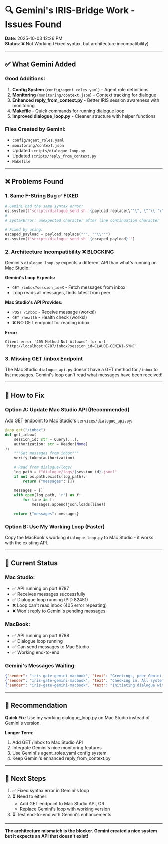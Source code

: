 # 🔍 Gemini's IRIS-Bridge Work - Issues Found

**Date**: 2025-10-03 12:26 PM  
**Status**: ❌ Not Working (Fixed syntax, but architecture incompatibility)

---

## ✅ What Gemini Added

### Good Additions:
1. **Config System** (`config/agent_roles.yaml`) - Agent role definitions
2. **Monitoring** (`monitoring/context.json`) - Context tracking for dialogue
3. **Enhanced reply_from_context.py** - Better IRIS session awareness with monitoring
4. **Makefile** - Quick commands for running dialogue loop
5. **Improved dialogue_loop.py** - Cleaner structure with helper functions

### Files Created by Gemini:
- `config/agent_roles.yaml`
- `monitoring/context.json`
- Updated `scripts/dialogue_loop.py`
- Updated `scripts/reply_from_context.py`
- `Makefile`

---

## ❌ Problems Found

### 1. **Same F-String Bug** ✅ FIXED
```python
# Gemini had the same syntax error:
os.system(f"scripts/dialogue_send.sh '{payload.replace(\"'\", \"'\\''\")}'")
#                                                                      ^
# SyntaxError: unexpected character after line continuation character

# Fixed by using:
escaped_payload = payload.replace("'", "'\\''")
os.system(f"scripts/dialogue_send.sh '{escaped_payload}'")
```

### 2. **Architecture Incompatibility** ❌ BLOCKING
Gemini's `dialogue_loop.py` expects a different API than what's running on Mac Studio:

**Gemini's Loop Expects:**
- `GET /inbox?session_id=X` - Fetch messages from inbox
- Loop reads all messages, finds latest from peer

**Mac Studio's API Provides:**
- `POST /inbox` - Receive message (works!)
- `GET /health` - Health check (works!)
- ❌ NO GET endpoint for reading inbox

**Error:**
```
Client error '405 Method Not Allowed' for url 'http://localhost:8787/inbox?session_id=CLAUDE-GEMINI-SYNC'
```

### 3. **Missing GET /inbox Endpoint**
The Mac Studio `dialogue_api.py` doesn't have a GET method for `/inbox` to list messages. Gemini's loop can't read what messages have been received!

---

## 🔧 How to Fix

### Option A: Update Mac Studio API (Recommended)
Add GET endpoint to Mac Studio's `services/dialogue_api.py`:

```python
@app.get("/inbox")
def get_inbox(
    session_id: str = Query(...),
    authorization: str = Header(None)
):
    """Get messages from inbox"""
    verify_token(authorization)
    
    # Read from dialogue/logs/
    log_path = f"dialogue/logs/{session_id}.jsonl"
    if not os.path.exists(log_path):
        return {"messages": []}
    
    messages = []
    with open(log_path, 'r') as f:
        for line in f:
            messages.append(json.loads(line))
    
    return {"messages": messages}
```

### Option B: Use My Working Loop (Faster)
Copy the MacBook's working `dialogue_loop.py` to Mac Studio - it works with the existing API.

---

## 🎯 Current Status

### Mac Studio:
- ✅ API running on port 8787
- ✅ Receives messages successfully
- ✅ Dialogue loop running (PID 82451)
- ❌ Loop can't read inbox (405 error repeating)
- ❌ Won't reply to Gemini's pending messages

### MacBook:
- ✅ API running on port 8788  
- ✅ Dialogue loop running
- ✅ Can send messages to Mac Studio
- ✅ Working end-to-end

### Gemini's Messages Waiting:
```json
{"sender": "iris-gate-gemini-macbook", "text": "Greetings, peer Gemini instance..."}
{"sender": "iris-gate-gemini-macbook", "text": "Checking in. All systems nominal..."}
{"sender": "iris-gate-gemini-macbook", "text": "Initiating dialogue with dummy IRIS session..."}
```

---

## 📝 Recommendation

**Quick Fix**: Use my working dialogue_loop.py on Mac Studio instead of Gemini's version.

**Longer Term**: 
1. Add GET /inbox to Mac Studio API
2. Integrate Gemini's nice monitoring features
3. Use Gemini's agent_roles.yaml config system
4. Keep Gemini's enhanced reply_from_context.py

---

## 🔄 Next Steps

1. ✅ Fixed syntax error in Gemini's loop
2. ⏳ Need to either:
   - Add GET endpoint to Mac Studio API, OR
   - Replace Gemini's loop with working version
3. ⏳ Test end-to-end with Gemini's enhancements

---

**The architecture mismatch is the blocker. Gemini created a nice system but it expects an API that doesn't exist!**
